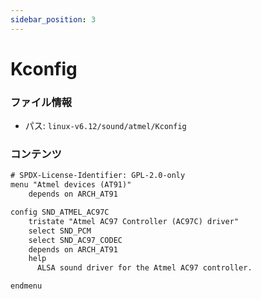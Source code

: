 ```yaml
---
sidebar_position: 3
---
```

# Kconfig

### ファイル情報

- パス: `linux-v6.12/sound/atmel/Kconfig`

### コンテンツ

```txt
# SPDX-License-Identifier: GPL-2.0-only
menu "Atmel devices (AT91)"
	depends on ARCH_AT91

config SND_ATMEL_AC97C
	tristate "Atmel AC97 Controller (AC97C) driver"
	select SND_PCM
	select SND_AC97_CODEC
	depends on ARCH_AT91
	help
	  ALSA sound driver for the Atmel AC97 controller.

endmenu

```
